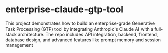 # enterprise-claude-gtp-tool
This project demonstrates how to build an enterprise-grade Generative Task Processing (GTP) tool by integrating Anthropic's Claude AI with a full-stack architecture. The repo includes API integration, backend, frontend, database design, and advanced features like prompt memory and session management
